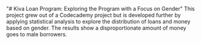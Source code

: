 "# Kiva Loan Program: Exploring the Program with a Focus on Gender"
This project grew out of a Codecademy project but is developed further by applying statistical analysis to explore the distribution of loans and money based on gender. The results show a disproportionate amount of money goes to male borrowers.
